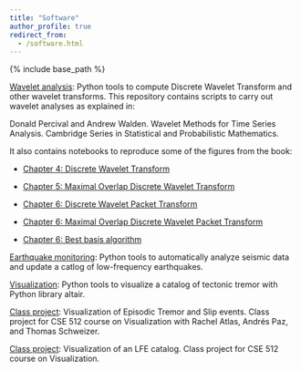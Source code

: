 ```yaml
---
title: "Software"
author_profile: true
redirect_from:
  - /software.html
---
```


{% include base_path %}

<!-- Leave two spaces at the end -->

[Wavelet analysis](https://github.com/ArianeDucellier/wmtsa): Python tools to compute Discrete Wavelet Transform and other wavelet transforms. This repository contains scripts to carry out wavelet analyses as explained in:  

Donald Percival and Andrew Walden. Wavelet Methods for Time Series Analysis. Cambridge Series in Statistical and Probabilistic Mathematics.  

It also contains notebooks to reproduce some of the figures from the book:

- [Chapter 4: Discrete Wavelet Transform](https://mybinder.org/v2/gh/ArianeDucellier/wmtsa/master?filepath=notebooks%2Fchapter4.ipynb)

- [Chapter 5: Maximal Overlap Discrete Wavelet Transform](https://mybinder.org/v2/gh/ArianeDucellier/wmtsa/master?filepath=notebooks%2Fchapter5.ipynb)

- [Chapter 6: Discrete Wavelet Packet Transform](https://mybinder.org/v2/gh/ArianeDucellier/wmtsa/master?filepath=notebooks%2Fchapter6a.ipynb)

- [Chapter 6: Maximal Overlap Discrete Wavelet Packet Transform](https://mybinder.org/v2/gh/ArianeDucellier/wmtsa/master?filepath=notebooks%2Fchapter6b.ipynb)

- [Chapter 6: Best basis algorithm](https://mybinder.org/v2/gh/ArianeDucellier/wmtsa/master?filepath=notebooks%2Fchapter6c.ipynb)

[Earthquake monitoring](https://github.com/seismocodes/lfelib): Python tools to automatically analyze seismic data and update a catlog of low-frequency earthquakes.  

[Visualization](https://github.com/ArianeDucellier/visualization): Python tools to visualize a catalog of tectonic tremor with Python library altair.  

[Class project](https://observablehq.com/@thomsch/a3-earthquakes): Visualization of Episodic Tremor and Slip events. Class project for CSE 512 course on Visualization with Rachel Atlas, Andrés Paz, and Thomas Schweizer.  

[Class project](https://github.com/cse512-21s/FP-earthquake_catalog/blob/master/README.md): Visualization of an LFE catalog. Class project for CSE 512 course on Visualization.  
